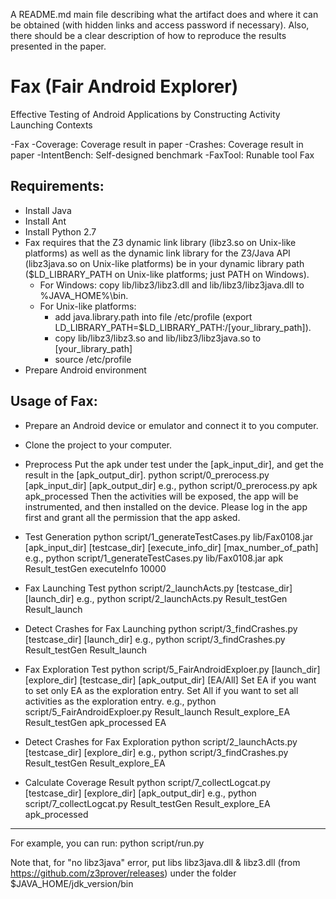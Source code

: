 A README.md main file describing what the artifact does and where it can be obtained (with hidden links and access password if necessary). Also, there should be a clear description of how to reproduce the results presented in the paper.

# Fax (Fair Android Explorer)
Effective Testing of Android Applications by Constructing Activity Launching Contexts

-Fax
  -Coverage: Coverage result in paper
  -Crashes: Coverage result in paper
  -IntentBench: Self-designed benchmark
  -FaxTool: Runable tool Fax
  
## Requirements:

* Install Java
* Install Ant
* Install Python 2.7
* Fax requires that the Z3 dynamic link library (libz3.so on Unix-like platforms) as well as the dynamic link library for the Z3/Java API (libz3java.so on Unix-like platforms) be in your dynamic library path ($LD_LIBRARY_PATH on Unix-like platforms; just PATH on Windows).
  * For Windows: copy lib/libz3/libz3.dll and lib/libz3/libz3java.dll to %JAVA_HOME%\bin\.
  * For Unix-like platforms: 
    * add java.library.path into file /etc/profile (export LD_LIBRARY_PATH=$LD_LIBRARY_PATH:/[your_library_path]).
    * copy lib/libz3/libz3.so and lib/libz3/libz3java.so to [your_library_path]
    * source /etc/profile
* Prepare Android environment

## Usage of Fax:

* Prepare an Android device or emulator and connect it to you computer.

* Clone the project to your computer. 

* Preprocess
Put the apk under test under the [apk_input_dir], and get the result in the [apk_output_dir].
python  script/0_prerocess.py  [apk_input_dir]  [apk_output_dir]
e.g., python  script/0_prerocess.py  apk  apk_processed
Then the activities will be exposed, the app will be instrumented, and then installed on the device.
Please log in the app first and grant all the permission that the app asked.

* Test Generation
python  script/1_generateTestCases.py  lib/Fax0108.jar [apk_input_dir]  [testcase_dir] [execute_info_dir] [max_number_of_path]
e.g., python  script/1_generateTestCases.py  lib/Fax0108.jar  apk Result_testGen  executeInfo 10000 

* Fax Launching Test
python script/2_launchActs.py [testcase_dir]  [launch_dir] 
e.g., python script/2_launchActs.py Result_testGen Result_launch

* Detect Crashes for Fax Launching
python script/3_findCrashes.py [testcase_dir]  [launch_dir] 
e.g., python script/3_findCrashes.py Result_testGen Result_launch

* Fax Exploration Test
python script/5_FairAndroidExploer.py [launch_dir]  [explore_dir]  [testcase_dir] [apk_output_dir] [EA/All]
Set EA if you want to set only EA as the exploration entry.
Set All if you want to set all activities as the exploration entry.
e.g., python script/5_FairAndroidExploer.py Result_launch Result_explore_EA Result_testGen apk_processed EA

* Detect Crashes for Fax Exploration
python script/2_launchActs.py [testcase_dir]  [explore_dir] 
e.g., python script/3_findCrashes.py Result_testGen  Result_explore_EA

* Calculate Coverage Result
python script/7_collectLogcat.py  [testcase_dir]  [explore_dir]  [apk_output_dir]
e.g., python script/7_collectLogcat.py  Result_testGen  Result_explore_EA apk_processed

-------------------------------------------------
For example, you can run:
python  script/run.py


Note that, for "no libz3java" error, put libs libz3java.dll & libz3.dll (from https://github.com/z3prover/releases) under the folder $JAVA_HOME/jdk_version/bin
